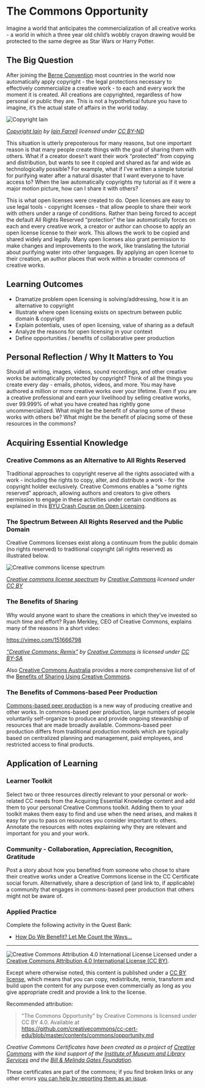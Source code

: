 # The Commons Opportunity

Imagine a world that anticipates the commercialization of all creative works - a world in which a three year old child’s wobbly crayon drawing would be protected to the same degree as Star Wars or Harry Potter.

## The Big Question

After joining the [Berne Convention](https://en.wikipedia.org/wiki/Berne_Convention) most countries in the world now automatically apply copyright - the legal protections necessary to effectively commercialize a creative work - to each and every  work the moment it is created. All creations are copyrighted, regardless of how personal or public they are. This is not a hypothetical future you have to imagine, it’s the actual state of affairs in the world today. 

![Copyright Iain](https://github.com/creativecommons/cc-cert-core/blob/master/images/commons/copyright-iain.jpg "Copyright Iain")

*[Copyright Iain](https://www.flickr.com/photos/iain/4804390638/) by [Iain Farrell](https://www.flickr.com/photos/iain/) licensed under [CC BY-ND](https://creativecommons.org/licenses/by-nd/2.0/)*

This situation is utterly preposterous for many reasons, but one important reason is that many people create things with the goal of sharing them with others. What if a creator doesn’t want their work “protected” from copying and distribution, but wants to see it copied and shared as far and wide as technologically possible?  For example, what if I’ve written a simple tutorial for purifying water after a natural disaster that I want everyone to have access to? When the law automatically copyrights my tutorial as if it were a major motion picture, how can I share it with others?

This is what open licenses were created to do. Open licenses are easy to use legal tools - copyright licenses - that allow people to share their work with others under a range of conditions. Rather than being forced to accept the default All Rights Reserved “protection” the law automatically forces on each and every creative work, a creator or author can choose to apply an open license license to their work. This allows the work to be copied and shared widely and legally. Many open licenses also grant permission to make changes and improvements to the work, like translating the tutorial about purifying water into other languages. By applying an open license to their creation, an author places that work within a broader commons of creative works. 

## Learning Outcomes

* Dramatize problem open licensing is solving/addressing, how it is an alternative to copyright
* Illustrate where open licensing exists on spectrum between public domain & copyright
* Explain potentials, uses of open licensing, value of sharing as a default
* Analyze the reasons for open licensing in your context
* Define opportunities / benefits of collaborative peer production

## Personal Reflection / Why It Matters to You  
  
Should all writing, images, videos, sound recordings, and other creative works be automatically protected by copyright? Think of all the things you create every day - emails, photos, videos, and more. You may have authored a million or more creative works over your lifetime. Even if you are a creative professional and earn your livelihood by selling creative works, over 99.999% of what you have created has rightly gone uncommercialized. What might be the benefit of sharing some of these works with others be? What might be the benefit of placing some of these resources in the commons?

## Acquiring Essential Knowledge 

### Creative Commons as an Alternative to All Rights Reserved 

Traditional approaches to copyright reserve all the rights associated with a work - including the rights to copy, alter, and distribute a work - for the copyright holder exclusively. Creative Commons enables a “some rights reserved” approach, allowing authors and creators to give others permission to engage in these activities under certain conditions as explained in this [BYU Crash Course on Open Licensing](http://iptla.byu.edu/courses/copyright_crash_course_for_teachers/open_licensing).

### The Spectrum Between All Rights Reserved and the Public Domain

Creative Commons licenses exist along a continuum from the public domain (no rights reserved) to traditional copyright (all rights reserved) as illustrated below.

![Creative commons license spectrum](https://github.com/creativecommons/cc-cert-core/blob/master/images/commons/cc-license-spectrum.png "Creative commons license spectrum")

*[Creative commons license spectrum](https://commons.wikimedia.org/wiki/File:Creative_commons_license_spectrum.svg) by [Creative Commons](https://creativecommons.org/) licensed under [CC BY](https://creativecommons.org/licenses/by/4.0/deed.en)*


### The Benefits of Sharing 

Why would anyone want to share the creations in which they’ve invested so much time and effort? Ryan Merkley, CEO of Creative Commons, explains many of the reasons in a short video: 


https://vimeo.com/151666798

*["Creative Commons: Remix"](https://vimeo.com/151666798) by [Creative Commons](https://vimeo.com/creativecommonsvideos) is licensed under [CC BY-SA](https://creativecommons.org/licenses/by-sa/3.0)*

Also [Creative Commons Australia](http://creativecommons.org.au) provides a more comprehensive list of of the [Benefits of Sharing Using Creative Commons](http://creativecommons.org.au/content/Benefits_of_CC_08.pdf).


### The Benefits of Commons-based Peer Production 

[Commons-based peer production](https://en.wikipedia.org/wiki/Commons-based_peer_production) is a new way of producing creative and other works. In commons-based peer production, large numbers of people voluntarily self-organize to produce and provide ongoing stewardship of resources that are made broadly available. Commons-based peer production differs from traditional production models which are typically based on centralized planning and management, paid employees, and restricted access to final products.  

## Application of Learning

### Learner Toolkit
Select two or three resources directly relevant to your personal or work-related CC needs from the Acquiring Essential Knowledge content and add them to your personal Creative Commons toolkit. Adding them to your toolkit makes them easy to find and use when the need arises, and makes it easy for you to pass on resources you consider important to others. Annotate the resources with notes explaining why they are relevant and important for you and your work.

### Community - Collaboration, Appreciation, Recognition, Gratitude
Post a story about how you benefited from someone who chose to share their creative works under a Creative Commons license in the CC Certificate social forum. Alternatively, share a description of (and link to, if applicable) a community that engages in commons-based peer production that others might not be aware of.

### Applied Practice

Complete the following activity in the Quest Bank:

* [How Do We Benefit? Let Me Count the Ways...](https://quests.creativecommons.org/assignments/how-do-we-benefit)
----

![Creative Commons Attribution 4.0 International License](https://github.com/creativecommons/cc-cert-core/blob/master/images/cc-by-88x31.png "CC BY")
Licensed under a [Creative Commons Attribution 4.0 International License (CC BY)](https://creativecommons.org/licenses/by/4.0/).

Except where otherwise noted, this content is published under a [CC BY license](https://creativecommons.org/licenses/by/4.0/), which means that you can copy, redistribute, remix, transform and build upon the content for any purpose even commercially as long as you give appropriate credit and provide a link to the license.



Recommended attribution: 

> "The Commons Opportunity" by Creative Commons is licensed under CC BY 4.0. Available at    
> https://github.com/creativecommons/cc-cert-edu/blob/master/contents/commons/opportunity.md


*Creative Commons Certificates have been created as a project of [Creative Commons](http://creativecommons.org/) with the kind support of the [Institute of Museum and Library Services](https://www.imls.gov/) and the [Bill &amp; Melinda Gates Foundation](http://www.gatesfoundation.org/).*

These certificates are part of the commons; if you find broken links or any other errors  [you can help by reporting them as an issue](https://github.com/creativecommons/cc-cert-edu/issues).

